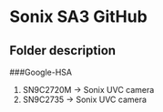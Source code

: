 Sonix SA3 GitHub
===================================
Folder description
-----------------------------------  
###Google-HSA
1. SN9C2720M -> Sonix UVC camera
2. SN9C2735  -> Sonix UVC camera